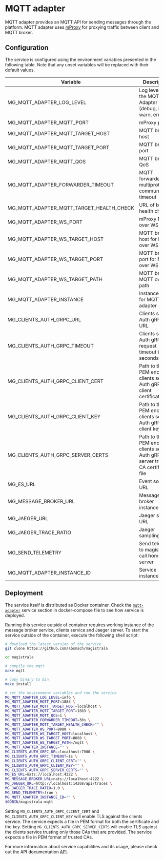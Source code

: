 # MQTT adapter

MQTT adapter provides an MQTT API for sending messages through the platform. MQTT adapter uses [mProxy](https://github.com/absmach/mproxy) for proxying traffic between client and MQTT broker.

## Configuration

The service is configured using the environment variables presented in the following table. Note that any unset variables will be replaced with their default values.

| Variable                                 | Description                                                                         | Default                           |
| ---------------------------------------- | ----------------------------------------------------------------------------------- | --------------------------------- |
| MG_MQTT_ADAPTER_LOG_LEVEL                | Log level for the MQTT Adapter (debug, info, warn, error)                           | info                              |
| MG_MQTT_ADAPTER_MQTT_PORT                | mProxy port                                                                         | 1883                              |
| MG_MQTT_ADAPTER_MQTT_TARGET_HOST         | MQTT broker host                                                                    | localhost                         |
| MG_MQTT_ADAPTER_MQTT_TARGET_PORT         | MQTT broker port                                                                    | 1883                              |
| MG_MQTT_ADAPTER_MQTT_QOS                 | MQTT broker QoS                                                                     | 1                                 |
| MG_MQTT_ADAPTER_FORWARDER_TIMEOUT        | MQTT forwarder for multiprotocol communication timeout                              | 30s                               |
| MG_MQTT_ADAPTER_MQTT_TARGET_HEALTH_CHECK | URL of broker health check                                                          | ""                                |
| MG_MQTT_ADAPTER_WS_PORT                  | mProxy MQTT over WS port                                                            | 8080                              |
| MG_MQTT_ADAPTER_WS_TARGET_HOST           | MQTT broker host for MQTT over WS                                                   | localhost                         |
| MG_MQTT_ADAPTER_WS_TARGET_PORT           | MQTT broker port for MQTT over WS                                                   | 8080                              |
| MG_MQTT_ADAPTER_WS_TARGET_PATH           | MQTT broker MQTT over WS path                                                       | /mqtt                             |
| MG_MQTT_ADAPTER_INSTANCE                 | Instance name for MQTT adapter                                                      | ""                                |
| MG_CLIENTS_AUTH_GRPC_URL                 | Clients service Auth gRPC URL                                                        | <localhost:7000>                  |
| MG_CLIENTS_AUTH_GRPC_TIMEOUT             | Clients service Auth gRPC request timeout in seconds                                 | 1s                                |
| MG_CLIENTS_AUTH_GRPC_CLIENT_CERT         | Path to the PEM encoded clients service Auth gRPC client certificate file           | ""                                |
| MG_CLIENTS_AUTH_GRPC_CLIENT_KEY          | Path to the PEM encoded clients service Auth gRPC client key file                   | ""                                |
| MG_CLIENTS_AUTH_GRPC_SERVER_CERTS        | Path to the PEM encoded clients server Auth gRPC server trusted CA certificate file | ""                                |
| MG_ES_URL                                | Event sourcing URL                                                                  | <nats://localhost:4222>           |
| MG_MESSAGE_BROKER_URL                    | Message broker instance URL                                                         | <nats://localhost:4222>           |
| MG_JAEGER_URL                            | Jaeger server URL                                                                   | <http://localhost:4318/v1/traces> |
| MG_JAEGER_TRACE_RATIO                    | Jaeger sampling ratio                                                               | 1.0                               |
| MG_SEND_TELEMETRY                        | Send telemetry to magistrala call home server                                       | true                              |
| MG_MQTT_ADAPTER_INSTANCE_ID              | Service instance ID                                                                 | ""                                |

## Deployment

The service itself is distributed as Docker container. Check the [`mqtt-adapter`](https://github.com/absmach/magistrala/blob/main/docker/docker-compose.yml) service section in docker-compose file to see how service is deployed.

Running this service outside of container requires working instance of the message broker service, clients service and Jaeger server.
To start the service outside of the container, execute the following shell script:

```bash
# download the latest version of the service
git clone https://github.com/absmach/magistrala

cd magistrala

# compile the mqtt
make mqtt

# copy binary to bin
make install

# set the environment variables and run the service
MG_MQTT_ADAPTER_LOG_LEVEL=info \
MG_MQTT_ADAPTER_MQTT_PORT=1883 \
MG_MQTT_ADAPTER_MQTT_TARGET_HOST=localhost \
MG_MQTT_ADAPTER_MQTT_TARGET_PORT=1883 \
MG_MQTT_ADAPTER_MQTT_QOS=1 \
MG_MQTT_ADAPTER_FORWARDER_TIMEOUT=30s \
MG_MQTT_ADAPTER_MQTT_TARGET_HEALTH_CHECK="" \
MG_MQTT_ADAPTER_WS_PORT=8080 \
MG_MQTT_ADAPTER_WS_TARGET_HOST=localhost \
MG_MQTT_ADAPTER_WS_TARGET_PORT=8080 \
MG_MQTT_ADAPTER_WS_TARGET_PATH=/mqtt \
MG_MQTT_ADAPTER_INSTANCE="" \
MG_CLIENTS_AUTH_GRPC_URL=localhost:7000 \
MG_CLIENTS_AUTH_GRPC_TIMEOUT=1s \
MG_CLIENTS_AUTH_GRPC_CLIENT_CERT="" \
MG_CLIENTS_AUTH_GRPC_CLIENT_KEY="" \
MG_CLIENTS_AUTH_GRPC_SERVER_CERTS="" \
MG_ES_URL=nats://localhost:4222 \
MG_MESSAGE_BROKER_URL=nats://localhost:4222 \
MG_JAEGER_URL=http://localhost:14268/api/traces \
MG_JAEGER_TRACE_RATIO=1.0 \
MG_SEND_TELEMETRY=true \
MG_MQTT_ADAPTER_INSTANCE_ID="" \
$GOBIN/magistrala-mqtt
```

Setting `MG_CLIENTS_AUTH_GRPC_CLIENT_CERT` and `MG_CLIENTS_AUTH_GRPC_CLIENT_KEY` will enable TLS against the clients service. The service expects a file in PEM format for both the certificate and the key. Setting `MG_CLIENTS_AUTH_GRPC_SERVER_CERTS` will enable TLS against the clients service trusting only those CAs that are provided. The service expects a file in PEM format of trusted CAs.

For more information about service capabilities and its usage, please check out the API documentation [API](https://github.com/absmach/magistrala/blob/main/api/asyncapi/mqtt.yml).

